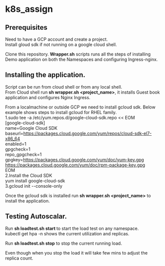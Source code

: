 # k8s_assign
## Prerequisites
Need to have a GCP account and create a project.  
Install gloud sdk if not running on a google cloud shell.  

Clone this repository.
**Wrapper.sh** scripts runs all the steps of installing Demo application on both the Namespaces and configuring Ingress-nginx.

## Installing the application.
Script can be run from cloud shell or from any local shell.    
From  Cloud shell run **sh wrapper.sh <project_name>**, it installs Guest book application and configures Nginx Ingress.

From a localmachine or outside GCP we need to install gcloud sdk. Below example shows steps to install gcloud for RHEL family.  
1.sudo tee -a /etc/yum.repos.d/google-cloud-sdk.repo << EOM  
  [google-cloud-sdk]  
  name=Google Cloud SDK  
  baseurl=https://packages.cloud.google.com/yum/repos/cloud-sdk-el7-x86_64  
  enabled=1  
  gpgcheck=1  
  repo_gpgcheck=1  
  gpgkey=https://packages.cloud.google.com/yum/doc/yum-key.gpg  
         https://packages.cloud.google.com/yum/doc/rpm-package-key.gpg  
  EOM  
2.Install the Cloud SDK  
  yum install google-cloud-sdk  
3.gcloud init --console-only   

Once the gcloud sdk is installed run **sh wrapper.sh <project_name>** to install the application.

## Testing Autoscalar.

Run **sh loadtest.sh start <namespace>** to start the load test on any namespace.  
kubectl get hpa -n <namespace> shows the current utilization and replicas.

Run **sh loadtest.sh stop** to stop the current running load.

Even though when you stop the load it will take few mins to adjust the replica count.
